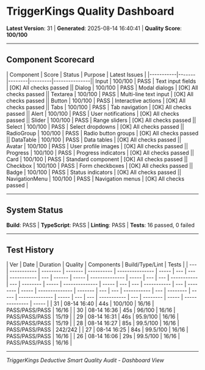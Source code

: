 ﻿# TriggerKings Quality Dashboard

**Latest Version**: 31 | **Generated**: 2025-08-14 16:40:41 | **Quality Score**: **100/100**

---

## Component Scorecard

| Component | Score | Status | Purpose | Latest Issues |
|-----------|-------|--------|---------|---------------|| Input | 100/100 | PASS | Text input fields | [OK] All checks passed || Dialog | 100/100 | PASS | Modal dialogs | [OK] All checks passed || Textarea | 100/100 | PASS | Multi-line text input | [OK] All checks passed || Button | 100/100 | PASS | Interactive actions | [OK] All checks passed || Tabs | 100/100 | PASS | Tab navigation | [OK] All checks passed || Alert | 100/100 | PASS | User notifications | [OK] All checks passed || Slider | 100/100 | PASS | Range sliders | [OK] All checks passed || Select | 100/100 | PASS | Select dropdowns | [OK] All checks passed || RadioGroup | 100/100 | PASS | Radio button groups | [OK] All checks passed || DataTable | 100/100 | PASS | Data tables | [OK] All checks passed || Avatar | 100/100 | PASS | User profile images | [OK] All checks passed || Progress | 100/100 | PASS | Progress indicators | [OK] All checks passed || Card | 100/100 | PASS | Standard component | [OK] All checks passed || Checkbox | 100/100 | PASS | Form checkboxes | [OK] All checks passed || Badge | 100/100 | PASS | Status indicators | [OK] All checks passed || NavigationMenu | 100/100 | PASS | Navigation menus | [OK] All checks passed |

---

## System Status

**Build**: PASS | **TypeScript**: PASS | **Linting**: PASS | **Tests**: 16 passed, 0 failed

---

## Test History

| Ver | Date        | Duration | Quality | Components | Build/Type/Lint | Tests |
| --- | ----------- | -------- | ------- | ---------- | --------------- | ----- | --- | --- | ----------- | --- | ------ | ----- | -------------- | ----- | --- | --- | ----------- | --- | -------- | ----- | -------------- | ----- | --- | --- | ----------- | --- | -------- | ----- | -------------- | ------- | --- | --- | ----------- | --- | -------- | ----- | -------------- | ----- | --- | --- | ----------- | --- | -------- | ----- | -------------- | ----- |
| 31  | 08-14 16:40 | 44s      | 100/100 | 16/16      | PASS/PASS/PASS  | 16/16 |     | 30  | 08-14 16:36 | 45s | 96/100 | 16/16 | PASS/PASS/PASS | 15/19 |     | 29  | 08-14 16:31 | 46s | 95.9/100 | 16/16 | PASS/PASS/PASS | 15/19 |     | 28  | 08-14 16:27 | 85s | 99.5/100 | 16/16 | PASS/PASS/PASS | 242/242 |     | 27  | 08-14 16:25 | 84s | 99.5/100 | 16/16 | PASS/PASS/PASS | 16/16 |     | 26  | 08-14 16:06 | 29s | 99.5/100 | 16/16 | PASS/PASS/PASS | 16/16 |

---

_TriggerKings Deductive Smart Quality Audit - Dashboard View_
